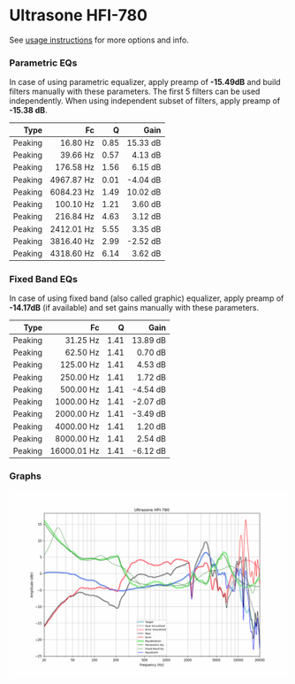 # Ultrasone HFI-780
See [usage instructions](https://github.com/jaakkopasanen/AutoEq#usage) for more options and info.

### Parametric EQs
In case of using parametric equalizer, apply preamp of **-15.49dB** and build filters manually
with these parameters. The first 5 filters can be used independently.
When using independent subset of filters, apply preamp of **-15.38 dB**.

| Type    | Fc         |    Q | Gain     |
|--------:|-----------:|-----:|---------:|
| Peaking | 16.80 Hz   | 0.85 | 15.33 dB |
| Peaking | 39.66 Hz   | 0.57 | 4.13 dB  |
| Peaking | 176.58 Hz  | 1.56 | 6.15 dB  |
| Peaking | 4967.87 Hz | 0.01 | -4.04 dB |
| Peaking | 6084.23 Hz | 1.49 | 10.02 dB |
| Peaking | 100.10 Hz  | 1.21 | 3.60 dB  |
| Peaking | 216.84 Hz  | 4.63 | 3.12 dB  |
| Peaking | 2412.01 Hz | 5.55 | 3.35 dB  |
| Peaking | 3816.40 Hz | 2.99 | -2.52 dB |
| Peaking | 4318.60 Hz | 6.14 | 3.62 dB  |

### Fixed Band EQs
In case of using fixed band (also called graphic) equalizer, apply preamp of **-14.17dB**
(if available) and set gains manually with these parameters.

| Type    | Fc          |    Q | Gain     |
|--------:|------------:|-----:|---------:|
| Peaking | 31.25 Hz    | 1.41 | 13.89 dB |
| Peaking | 62.50 Hz    | 1.41 | 0.70 dB  |
| Peaking | 125.00 Hz   | 1.41 | 4.53 dB  |
| Peaking | 250.00 Hz   | 1.41 | 1.72 dB  |
| Peaking | 500.00 Hz   | 1.41 | -4.54 dB |
| Peaking | 1000.00 Hz  | 1.41 | -2.07 dB |
| Peaking | 2000.00 Hz  | 1.41 | -3.49 dB |
| Peaking | 4000.00 Hz  | 1.41 | 1.20 dB  |
| Peaking | 8000.00 Hz  | 1.41 | 2.54 dB  |
| Peaking | 16000.01 Hz | 1.41 | -6.12 dB |

### Graphs
![](./Ultrasone%20HFI-780.png)